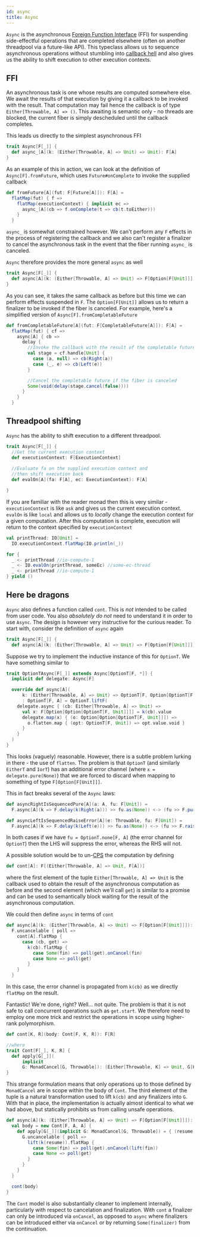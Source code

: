 ```yaml
---
id: async
title: Async
---
```


`Async` is the asynchronous [Foreign Function Interface](https://en.wikipedia.org/wiki/Foreign_function_interface) (FFI) for suspending side-effectful operations that
are completed elsewhere (often on another threadpool via a future-like API).
This typeclass allows us to sequence asynchronous operations without stumbling
into [callback hell](http://callbackhell.com/) and also gives us the ability to
shift execution to other execution contexts.

## FFI

An asynchronous task is one whose results are computed somewhere else. We await
the results of that execution by giving it a callback to be invoked with the
result. That computation may fail hence the callback is of type
`Either[Throwable, A] => ()`. This awaiting  is semantic only - no threads are
blocked, the current fiber is simply descheduled until the callback completes.

This leads us directly to the simplest asynchronous FFI
```scala
trait Async[F[_]] {
  def async_[A](k: (Either[Throwable, A] => Unit) => Unit): F[A]
}
```

As an example of this in action, we can look at the definition of `Async[F].fromFuture`,
which uses `Future#onComplete` to invoke the supplied callback
```scala
def fromFuture[A](fut: F[Future[A]]): F[A] =
  flatMap(fut) { f =>
    flatMap(executionContext) { implicit ec =>
      async_[A](cb => f.onComplete(t => cb(t.toEither)))
    }
  }
```

`async_` is somewhat constrained however. We can't perform any `F` effects
in the process of registering the callback and we also can't register
a finalizer to cancel the asynchronous task in the event that the fiber
running `async_` is canceled.

`Async` therefore provides the more general `async` as well
```scala
trait Async[F[_]] {
  def async[A](k: (Either[Throwable, A] => Unit) => F[Option[F[Unit]]]): F[A] = {
}
```

As you can see, it takes the same callback as before but this time we can
perform effects suspended in `F`. The `Option[F[Unit]]` allows us to
return a finalizer to be invoked if the fiber is canceled. For example, here's
a simplified version of `Async[F].fromCompletableFuture`

```scala
def fromCompletableFuture[A](fut: F[CompletableFuture[A]]): F[A] =
  flatMap(fut) { cf =>
    async[A] { cb =>
      delay {
        //Invoke the callback with the result of the completable future
        val stage = cf.handle[Unit] {
          case (a, null) => cb(Right(a))
          case (_, e) => cb(Left(e))
        }

        //Cancel the completable future if the fiber is canceled
        Some(void(delay(stage.cancel(false))))
      }
    }
  }
```

## Threadpool shifting

`Async` has the ability to shift execution to a different threadpool.

```scala
trait Async[F[_]] {
  //Get the current execution context
  def executionContext: F[ExecutionContext]
  
  //Evaluate fa on the supplied execution context and
  //then shift execution back
  def evalOn[A](fa: F[A], ec: ExecutionContext): F[A]

}
```

If you are familiar with the reader monad then this is very similar - 
`executionContext` is like `ask` and gives us the current execution context.
`evalOn` is like `local` and allows us to _locally_ change the execution
context for a given computation. After this computation is complete,
execution will return to the context specified by `executionContext`

```scala
val printThread: IO[Unit] =
  IO.executionContext.flatMap(IO.println(_))

for {
  _ <- printThread //io-compute-1
  _ <- IO.evalOn(printThread, someEc) //some-ec-thread
  _ <- printThread //io-compute-1
} yield ()
```

## Here be dragons

`Async` also defines a function called `cont`. This is _not_ intended to be
called from user code. You also _absolutely do not_ need to understand it in
order to use `Async`. The design is however very instructive for the curious
reader. To start with, consider the definition of `async` again

```scala
trait Async[F[_]] {
  def async[A](k: (Either[Throwable, A] => Unit) => F[Option[F[Unit]]]): F[A]
```

Suppose we try to implement the inductive instance of this for `OptionT`. We
have something similar to

```scala
trait OptionTAsync[F[_]] extends Async[OptionT[F, *]] {
  implicit def delegate: Async[F]

  override def async[A](
      k: (Either[Throwable, A] => Unit) => OptionT[F, Option[OptionT[F, Unit]]])
      : OptionT[F, A] = OptionT.liftF(
    delegate.async { (cb: Either[Throwable, A] => Unit) =>
      val x: F[Option[Option[OptionT[F, Unit]]]] = k(cb).value
      delegate.map(x) { (o: Option[Option[OptionT[F, Unit]]]) =>
        o.flatten.map { (opt: OptionT[F, Unit]) => opt.value.void }
      }
    }
  )
}
```

This looks (vaguely) reasonable. However, there is a subtle problem lurking in
there -  the use of `flatten`. The problem is that `OptionT` (and similarly
`EitherT` and `IorT`) has an additional error channel (where `x = 
delegate.pure(None)`) that we are forced to discard when mapping to something
of type `F[Option[F[Unit]]]`.

This in fact breaks several of the `Async` laws:

```scala
def asyncRightIsSequencedPure[A](a: A, fu: F[Unit]) =
  F.async[A](k => F.delay(k(Right(a))) >> fu.as(None)) <-> (fu >> F.pure(a))

def asyncLeftIsSequencedRaiseError[A](e: Throwable, fu: F[Unit]) =
  F.async[A](k => F.delay(k(Left(e))) >> fu.as(None)) <-> (fu >> F.raiseError(e))
```

In both cases if we have `fu = OptionT.none[F, A]` (the error channel for `OptionT`) then
the LHS will suppress the error, whereas the RHS will not.

A possible solution would be to
un-[CPS](https://en.wikipedia.org/wiki/Continuation-passing_style) the
computation by defining

```scala
def cont[A]: F[(Either[Throwable, A] => Unit, F[A])]
```

where the first element of the tuple `Either[Throwable, A] => Unit` is the
callback used to obtain the result of the asynchronous computation as before and
the second element (which we'll call `get`) is similar to a promise and can be
used to semantically block waiting for the result of the asynchronous
computation.

We could then define `async` in terms of `cont`

```scala
def async[A](k: (Either[Throwable, A] => Unit) => F[Option[F[Unit]]]): F[A] =
  F.uncancelable { poll =>
    cont[A].flatMap {
      case (cb, get) =>
        k(cb).flatMap {
          case Some(fin) => poll(get).onCancel(fin)
          case None => poll(get)
        }
    }
  }
```

In this case, the error channel is propagated from `k(cb)` as we directly `flatMap`
on the result.

Fantastic! We're done, right? Well... not quite. The problem is that it is not safe
to call concurrent operations such as `get.start`. We therefore need to employ
one more trick and restrict the operations in scope using higher-rank polymorphism.

```scala
def cont[K, R](body: Cont[F, K, R]): F[R]

//where
trait Cont[F[_], K, R] {
  def apply[G[_]](
      implicit
      G: MonadCancel[G, Throwable]): (Either[Throwable, K] => Unit, G[K], F ~> G) => G[R]
}
```

This strange formulation means that only operations up to those defined by
`MonadCancel` are in scope within the body of `Cont`. The third element of the
tuple is a natural transformation used to lift `k(cb)` and any finalizers into
`G`. With that in place, the implementation is actually almost identical to what we
had above, but statically prohibits us from calling unsafe operations.

```scala
def async[A](k: (Either[Throwable, A] => Unit) => F[Option[F[Unit]]]): F[A] = {
  val body = new Cont[F, A, A] {
    def apply[G[_]](implicit G: MonadCancel[G, Throwable]) = { (resume, get, lift) =>
      G.uncancelable { poll =>
        lift(k(resume)).flatMap {
          case Some(fin) => poll(get).onCancel(lift(fin))
          case None => poll(get)
        }
      }
    }
  }

  cont(body)
}
```

The `Cont` model is also substantially cleaner to implement internally,
particularly with respect to cancelation and finalization. With `cont` a
finalizer can only be introduced via `onCancel`, as opposed to `async` where
finalizers can be introduced either via `onCancel` or by returning
`Some(finalizer)` from the continuation.
